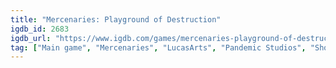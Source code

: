 ```yaml
---
title: "Mercenaries: Playground of Destruction"
igdb_id: 2683
igdb_url: "https://www.igdb.com/games/mercenaries-playground-of-destruction"
tag: ["Main game", "Mercenaries", "LucasArts", "Pandemic Studios", "Shooter", "Single player", "Third person", "Action", "Stealth", "Sandbox", "Open world"]
---
```

